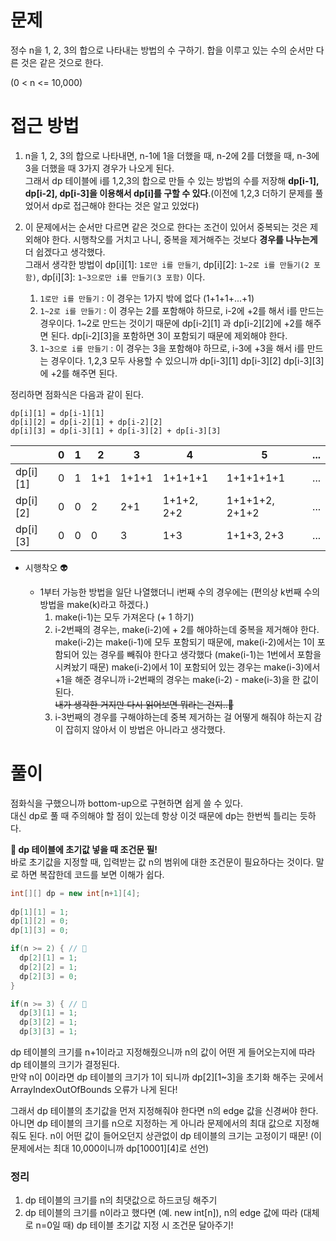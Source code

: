 # 문제
정수 n을 1, 2, 3의 합으로 나타내는 방법의 수 구하기. 합을 이루고 있는 수의 순서만 다른 것은 같은 것으로 한다.

(0 < n <= 10,000)

# 접근 방법
1. n을 1, 2, 3의 합으로 나타내면, n-1에 1을 더했을 때, n-2에 2를 더했을 때, n-3에 3을 더했을 때 3가지 경우가 나오게 된다.<br/>
   그래서 dp 테이블에 i를 1,2,3의 합으로 만들 수 있는 방법의 수를 저장해 **dp[i-1], dp[i-2], dp[i-3]을 이용해서 dp[i]를 구할 수 있다**.(이전에 1,2,3 더하기 문제를 풀었어서 dp로 접근해야 한다는 것은 알고 있었다)
2. 이 문제에서는 순서만 다르면 같은 것으로 한다는 조건이 있어서 중복되는 것은 제외해야 한다. 시행착오를 거치고 나니, 중복을 제거해주는 것보다 **경우를 나누는게** 더 쉽겠다고 생각했다. <br />
   그래서 생각한 방법이 dp[i][1]: `1로만 i를 만들기`, dp[i][2]: `1~2로 i를 만들기(2 포함)`, dp[i][3]: `1~3으로만 i를 만들기(3 포함)` 이다.
   
   1. `1로만 i를 만들기` : 이 경우는 1가지 밖에 없다 (1+1+1+...+1)
   2. `1~2로 i를 만들기` : 이 경우는 2를 포함해야 하므로, i-2에 +2를 해서 i를 만드는 경우이다. 1~2로 만드는 것이기 때문에 dp[i-2][1] 과 dp[i-2][2]에 +2를 해주면 된다. dp[i-2][3]을 포함하면 3이 포함되기 때문에 제외해야 한다.
   3. `1~3으로 i를 만들기` : 이 경우는 3을 포함해야 하므로, i-3에 +3을 해서 i를 만드는 경우이다. 1,2,3 모두 사용할 수 있으니까 dp[i-3][1] dp[i-3][2] dp[i-3][3]에 +2를 해주면 된다.

  정리하면 점화식은 다음과 같이 된다.
   ```
   dp[i][1] = dp[i-1][1]
   dp[i][2] = dp[i-2][1] + dp[i-2][2]
   dp[i][3] = dp[i-3][1] + dp[i-3][2] + dp[i-3][3]
   ```
 |  | 0 | 1 | 2 | 3 | 4 | 5 |... | 
 |---|---|---|---|---|---|---|---|
 | dp[i][1] | 0 | 1 | 1+1 | 1+1+1 | 1+1+1+1 | 1+1+1+1+1 | ... |
 | dp[i][2] | 0 | 0 | 2 | 2+1 | 1+1+2, 2+2 | 1+1+1+2, 2+1+2 | ... |
 | dp[i][3] | 0 | 0 | 0 | 3 | 1+3 | 1+1+3, 2+3 | ... |

   - 시행착오 👽
     
     - 1부터 가능한 방법을 일단 나열했더니 i번째 수의 경우에는 (편의상 k번째 수의 방법을 make(k)라고 하겠다.)<br />
         1) make(i-1)는 모두 가져온다 (+ 1 하기)<br/>
         2) i-2번째의 경우는, make(i-2)에 + 2를 해야하는데 중복을 제거해야 한다. make(i-2)는 make(i-1)에 모두 포함되기 때문에, make(i-2)에서는 1이 포함되어 있는 경우를 빼줘야 한다고 생각했다 (make(i-1)는 1번에서 포함을 시켜놨기 때문)
            make(i-2)에서 1이 포함되어 있는 경우는 make(i-3)에서 +1을 해준 경우니까 i-2번째의 경우는 make(i-2) - make(i-3)을 한 값이 된다. <br />
            ~~내가 생각한 거지만 다시 읽어보면 뭐라는 건지..🤔~~
         3) i-3번째의 경우를 구해야하는데 중복 제거하는 걸 어떻게 해줘야 하는지 감이 잡히지 않아서 이 방법은 아니라고 생각했다.
      
# 풀이
점화식을 구했으니까 bottom-up으로 구현하면 쉽게 쓸 수 있다. <br/>
대신 dp로 풀 때 주의해야 할 점이 있는데 항상 이것 때문에 dp는 한번씩 틀리는 듯하다.

**🚨 dp 테이블에 초기값 넣을 때 조건문 필!** <br/>
바로 초기값을 지정할 때, 입력받는 값 n의 범위에 대한 조건문이 필요하다는 것이다. 말로 하면 복잡한데 코드를 보면 이해가 쉽다. <br/>
```java
int[][] dp = new int[n+1][4];
			
dp[1][1] = 1;
dp[1][2] = 0;
dp[1][3] = 0;

if(n >= 2) { // 🚨
  dp[2][1] = 1;
  dp[2][2] = 1;
  dp[2][3] = 0;
}

if(n >= 3) { // 🚨
  dp[3][1] = 1;
  dp[3][2] = 1;
  dp[3][3] = 1;
```

dp 테이블의 크기를 n+1이라고 지정해줬으니까 n의 값이 어떤 게 들어오는지에 따라 dp 테이블의 크기가 결정된다. <br />
만약 n이 0이라면 dp 테이블의 크기가 1이 되니까 dp[2][1~3]을 초기화 해주는 곳에서 ArrayIndexOutOfBounds 오류가 나게 된다!

그래서 dp 테이블의 초기값을 먼저 지정해줘야 한다면 n의 edge 값을 신경써야 한다.<br/>
아니면 dp 테이블의 크기를 n으로 지정하는 게 아니라 문제에서의 최대 값으로 지정해줘도 된다. n이 어떤 값이 들어오던지 상관없이 dp 테이블의 크기는 고정이기 때문! (이 문제에서는 최대 10,000이니까 dp[10001][4]로 선언)

### 정리
1. dp 테이블의 크기를 n의 최댓값으로 하드코딩 해주기
2. dp 테이블의 크기를 n이라고 했다면 (예. new int[n]), n의 edge 값에 따라 (대체로 n=0일 때) dp 테이블 초기값 지정 시 조건문 달아주기!
